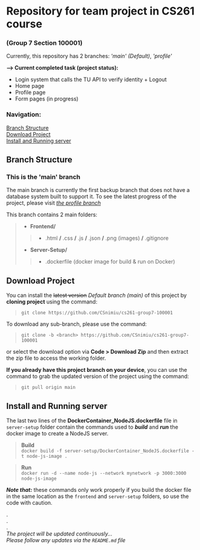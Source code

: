 # Repository for team project in CS261 course
### (Group 7 Section 100001)
Currently, this repository has 2 branches: *'main' (Default)*, *'profile'*  

**--> Current completed task (project status):**
- Login system that calls the TU API to verify identity + Logout
- Home page
- Profile page
- Form pages (in progress)
  
### **Navigation:**  
[Branch Structure](#branch-structure "Branch information")  
[Download Project](#download-project "Install the project on your local")  
[Install and Running server](#install-and-running-server "Install and running server by Docker")  


## Branch Structure
### This is the 'main' branch
The main branch is currently the first backup branch that does not have a database system built to support it. To see the latest progress of the project, please visit [*the profile branch*](https://github.com/CSnimiu/cs261-group7-100001/tree/profile)  

This branch contains 2 main folders:
>
>* **Frontend/**
>>   * .html **/** .css **/** .js **/** .json **/** .png (images) **/** .gitignore
>> 
>* **Server-Setup/**
>>   * .dockerfile (docker image for build & run on Docker)  
>>


## Download Project 
You can install the ~~latest version~~ *Default branch (main)* of this project by **cloning project** using the command:  
>`git clone https://github.com/CSnimiu/cs261-group7-100001`  

To download any sub-branch, please use the command:
>`git clone -b <branch> https://github.com/CSnimiu/cs261-group7-100001` 

or select the download option via **Code > Download Zip** and then extract the zip file to access the working folder.  
  
**If you already have this project branch on your device**, you can use the command to grab the updated version of the project using the command:  
>`git pull origin main`  


## Install and Running server
The last two lines of the **DockerContainer_NodeJS.dockerfile** file in `server-setup` folder contain the commands used to ***build*** and ***run*** the docker image to create a NodeJS server.  

> **Build**  
>`docker build -f server-setup/DockerContainer_NodeJS.dockerfile -t node-js-image .`  

> **Run**  
>`docker run -d --name node-js --network mynetwork -p 3000:3000 node-js-image`

***Note that:*** these commands only work properly if you build the docker file in the same location as the `frontend` and `server-setup` folders, so use the code with caution.  


.  
.  
.  
*The project will be updated continuously...*  
*Please follow any updates via the `README.md` file*